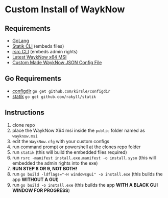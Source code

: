 # Custom Install of WaykNow

## Requirements
- [GoLang](https://golang.org/dl/)
- [Statik CLI](https://github.com/rakyll/statik) (embeds files)
- [rsrc CLI](https://github.com/akavel/rsrc) (embeds admin rights)
- [Latest WaykNow x64 MSI](https://wayk.devolutions.net/wayk-now/home/thankyou/wayksmsi64)
- [Custom Made WaykNow JSON Config File](https://helpwayk.devolutions.net/kb_configcommandline.html)

## Go Requirements
 - [configdir](https://github.com/kirsle/configdir) `go get github.com/kirsle/configdir`
 - [statik](https://github.com/rakyll/statik) `go get github.com/rakyll/statik`

## Instructions
 1. clone repo
 2. place the WaykNow X64 msi inside the `public` folder named as `wayknow.msi`
 3. edit the `WaykNow.cfg` with your custom configs
 4. run command prompt or powershell at the clones repo folder
 5. run `statik` (this will build the embedded files required)
 6. run `rsrc -manifest install.exe.manifest -o install.syso` (this will embedded the admin rights into the exe)
 7. **RUN STEP 8 OR 9, NOT BOTH!**
 8. run `go build -ldflags="-H windowsgui" -o install.exe` (this builds the app **WITHOUT A GUI**)
 9. run `go build -o install.exe` (this builds the app **WITH A BLACK GUI WINDOW FOR PROGRESS**)

